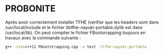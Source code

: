 # PROBONITE

<!-- Aprés avoir correctement installer TFHE (verifier que les headers sont dans /usr/local/include et le fichier libtfhe-nayuki-portable.dylib est dans /usr/local/lib). On peut compiler le programme avec la commande suivante :

```bash
g++ -std=c++11 main.cpp -o main -ltfhe-nayuki-portable
``` -->

Aprés avoir correctement installer TFHE (verifier que les headers sont dans /usr/local/include et le fichier libtfhe-nayuki-portable.dylib est dans /usr/local/lib). On peut compiler le fichier FBootsrrapping toujours en travaux avec la commande suivante :

```bash
g++ -std=c++11 FBootstrapping.cpp -o test -ltfhe-nayuki-portable
```

